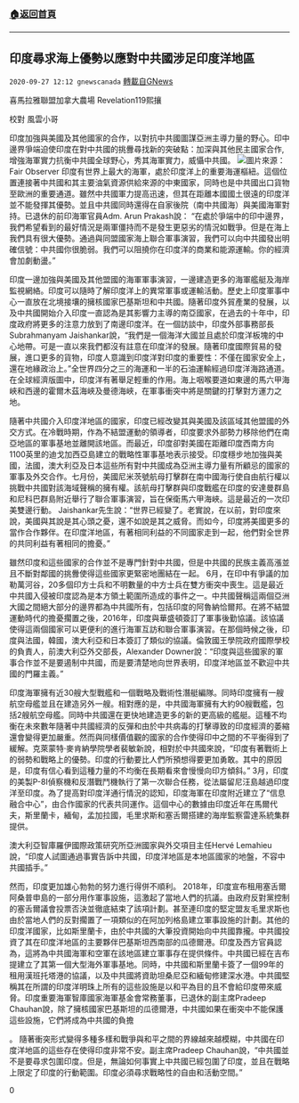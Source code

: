 ###  [:house:返回首頁](https://github.com/ourhimalayas/txt)
---

## 印度尋求海上優勢以應對中共國涉足印度洋地區
`2020-09-27 12:12 gnewscanada` [轉載自GNews](https://gnews.org/zh-hant/386899/)

喜馬拉雅聯盟加拿大農場 Revelation119熙攘

校對 風雲小哥

印度加強與美國及其他國家的合作，以對抗中共國圖謀亞洲主導力量的野心。印中邊界爭端迫使印度在對中共國的挑釁尋找新的突破點：加深與其他民主國家合作, 增強海軍實力抗衡中共國全球野心，秀其海軍實力，威懾中共國。
![]()![](https://s3.amazonaws.com/gnews-media-offload/wp-content/uploads/2020/09/27120257/%E4%B8%AD%E5%8D%B0-1.jpg)圖片來源：Fair Observer
印度有世界上最大的海軍，處於印度洋上的重要海運樞紐。這個位置連接著中共國和其主要油氣資源供給來源的中東國家，同時也是中共國出口貨物至歐洲的重要通道。雖然中共國軍力提高迅速，但其在距離本國國土很遠的印度洋並不能發揮其優勢。並且中共國同時還得在自家後院（南中共國海）與美國海軍對持。已退休的前印海軍官員Adm. Arun Prakash說： “在處於爭端中的印中邊界，我們希望看到的最好情況是兩軍僵持而不是發生更惡劣的情況如戰爭。但是在海上我們具有很大優勢。通過與同盟國家海上聯合軍事演習，我們可以向中共國發出明確信號：中共國你很脆弱。我們可以阻撓你在印度洋的商業和能源運輸。你的經濟會加劇動盪。”

印度一邊加強與美國及其他盟國的海軍軍事演習，一邊建造更多的海軍艦艇及海岸監視網絡。印度可以隨時了解印度洋上的異常軍事或運輸活動。歷史上印度軍事中心一直放在北境接壤的擁核國家巴基斯坦和中共國。隨著印度外貿產業的發展，以及中共國開始介入印度一直認為是其影響力主導的南亞國家，在過去的十年中，印度政府將更多的注意力放到了南邊印度洋。在一個訪談中，印度外部事務部長Subrahmanyam Jaishankar說，“我們是一個海洋大國並且處於印度洋板塊的中心地帶。可是一直以來我們都沒有註意在印度洋的發展。隨著印度國際貿易的發展，進口更多的貨物，印度人意識到印度洋對印度的重要性：不僅在國家安全上，還在地緣政治上。”全世界四分之三的海運和一半的石油運輸經過印度洋海路通道。在全球經濟版圖中，印度洋有著舉足輕重的作用。海上咽喉要道如東邊的馬六甲海峽和西邊的霍爾木茲海峽及曼德海峽，在軍事衝突中將是關鍵的打擊對方運力之地。

隨著中共國介入印度洋地區的國家，印度已經改變其與美國及該區域其他盟國的外交方式。在冷戰時期，作為不結盟運動的領導者，印度要求外部勢力移除他們在南亞地區的軍事基地並離開該地區。而最近，印度卻對美國在距離印度西南方向1100英里的迪戈加西亞島建立的戰略性軍事基地表示接受。印度穩步地加強與美國，法國，澳大利亞及日本這些所有對中共國成為亞洲主導力量有所顧忌的國家的軍事及外交合作。七月份，美國尼米茨號航母打擊群在南中國海行使自由航行權以挑戰中共國對該海域聲稱的擁有權。該航母打擊群與印度戰艦在印度的安達曼群島和尼科巴群島附近舉行了聯合軍事演習，旨在保衛馬六甲海峽。這是最近的一次印美雙邊行動。 Jaishankar先生說：“世界已經變了。老實說，在以前，對印度來說，美國與其說是其心頭之憂，還不如說是其之威脅。而如今，印度將美國更多的當作合作夥伴。在印度洋地區，有著相同利益的不同國家走到一起，他們對全世界的共同利益有著相同的擔憂。”

雖然印度和這些國家的合作並不是專門針對中共國，但是中共國的民族主義高漲並且不斷對鄰國的挑釁使得這些國家更緊密地團結在一起。 6月，在印中有爭議的加勒萬河谷，20多個印方士兵和不明數量的中方士兵在雙方衝突中喪生。這是最近中共國入侵被印度認為是本方領土範圍所造成的事件之一。中共國聲稱這兩個亞洲大國之間絕大部分的邊界都為中共國所有，包括印度的阿魯納恰爾邦。在將不結盟運動時代的擔憂擱置之後，2016年，印度與華盛頓簽訂了軍事後勤協議。該協議使得這兩個國家可以更便利的進行海軍互訪和聯合軍事演習。在那個時候之後，印度與法國，韓國，澳大利亞和日本簽訂了類似的協議。倫敦國王學院政府國際學校的負責人，前澳大利亞外交部長，Alexander Downer說：“印度與這些國家的軍事合作並不是要遏制中共國，而是要清楚地向世界表明，印度洋地區並不歡迎中共國的門羅主義。”

印度海軍擁有近30艘大型戰艦和一個戰略及戰術性潛艇編隊。同時印度擁有一艘航空母艦並且在建造另外一艘。相對應的是，中共國海軍擁有大約90艘戰艦，包括2艘航空母艦。同時中共國還在更快地建造更多的新的更高級的艦艇。這種不均衡在未來數年隨著中共國經濟的反彈和由於中共病毒的打擊導致的印度經濟的萎縮還會變得更加嚴重。然而與同樣價值觀的國家的合作使得印中之間的不平衡得到了緩解。克萊蒙特·麥肯納學院學者裴敏新說，相對於中共國來說，“印度有著戰術上的弱勢和戰略上的優勢。印度的行動要比人們所預想得要更加勇敢。其中的原因是，印度有信心看到這種力量的不均衡在長期看來會慢慢向印方傾斜。” 3月，印度的美製P-8I偵察機和反潛戰鬥機執行了第一次聯合任務，從法屬留尼汪島越過印度洋至印度。為了提高對印度洋通行情況的認知，印度海軍在印度附近建立了“信息融合中心”，由合作國家的代表共同運作。這個中心的數據由印度近年在馬爾代夫，斯里蘭卡，緬甸，孟加拉國，毛里求斯和塞舌爾搭建的海岸監察雷達系統集群提供。

澳大利亞智庫羅伊國際政策研究所亞洲國家與外交項目主任Hervé Lemahieu說，“印度人試圖通過事實告訴中共國，印度洋地區是本地區國家的地盤，不容中共國插手。”

然而，印度更加雄心勃勃的努力進行得併不順利。 2018年，印度宣布租用塞舌爾阿桑普申島的一部分用作軍事設施，這激起了當地人們的抗議。由政府反對黨控制的塞舌爾議會投票否決並徹底結束了該項計劃。甚至連印度的堅定盟友毛里求斯也由於當地人們的反對擱置了一項類似的在阿加列格島建立軍事設施的計劃。其他的印度洋國家，比如斯里蘭卡，由於中共國的大筆投資開始向中共國靠攏。中共國投資了其在印度洋地區的主要夥伴巴基斯坦西南部的瓜德爾港。印度及西方官員認為，這將為中共國海軍和空軍在該地區建立軍事存在提供條件。中共國已經在吉布提建立了其第一個大型海外軍事基地。同時，中共國和斯里蘭卡簽了一個99年的租用漢班托塔港的協議，以及中共國將資助坦桑尼亞和緬甸修建深水港。中共國堅稱其在所謂的印度洋明珠上所有的這些設施是以和平為目的且不會給印度帶來威脅。印度重要海軍智庫國家海軍基金會常務董事，已退休的副主席Pradeep Chauhan說，除了擁核國家巴基斯坦的瓜德爾港，中共國如果在衝突中不能保護這些設施，它們將成為中共國的負擔

。
隨著衝突形式變得多種多樣和戰爭與和平之間的界線越來越模糊，中共國在印度洋地區的這些存在使得印度非常不安。副主席Pradeep Chauhan說，“中共國並不是要尋求包圍印度。但是，無論如何事實上中共國已經包圍了印度，並且在戰略上限定了印度的行動範圍。印度必須尋求戰略性的自由和活動空間。”

0
